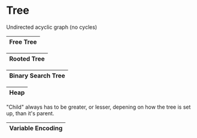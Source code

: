 # Tree 

Undirected acyclic graph (no cycles)  

|Free Tree|  
|:-:|  

|Rooted Tree|
|:-:|   

|Binary Search Tree|  
|:-:|  

|Heap|  
|:-:|  
"Child" always has to be greater, or lesser, depening on how the tree is set up, than it's parent.

|Variable Encoding|  
|:-:|  

